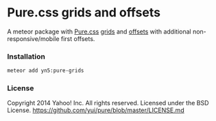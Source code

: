# Pure.css grids and offsets

A meteor package with [Pure.css](http://purecss.io/) [grids](http://purecss.io/grids/) and [offsets](https://gist.github.com/emirpprime/462fc0c230fcfad3bdd9) with additional non-responsive/mobile first offsets.

### Installation

```bash
meteor add yn5:pure-grids
```

### License
Copyright 2014 Yahoo! Inc. All rights reserved.
Licensed under the BSD License.
https://github.com/yui/pure/blob/master/LICENSE.md
